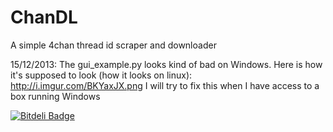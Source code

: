 ChanDL
======

A simple 4chan thread id scraper and downloader

15/12/2013: The gui_example.py looks kind of bad on Windows. Here is how it's supposed to look (how it looks on linux): http://i.imgur.com/BKYaxJX.png I will try to fix this when I have access to a box running Windows


[![Bitdeli Badge](https://d2weczhvl823v0.cloudfront.net/globby/chandl/trend.png)](https://bitdeli.com/free "Bitdeli Badge")

